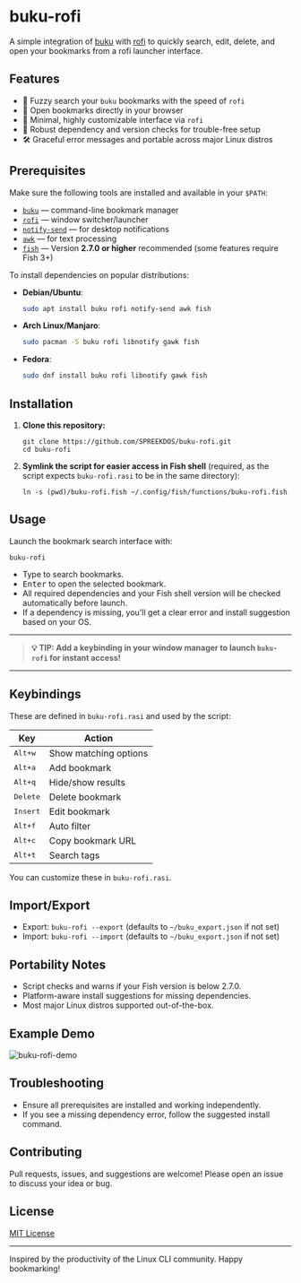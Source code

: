 # buku-rofi

A simple integration of [buku](https://github.com/jarun/buku) with [rofi](https://github.com/davatorium/rofi) to quickly search, edit, delete, and open your bookmarks from a rofi launcher interface.

## Features

- 🚀 Fuzzy search your `buku` bookmarks with the speed of `rofi`
- 🔗 Open bookmarks directly in your browser
- 🎨 Minimal, highly customizable interface via `rofi`
- 🧩 Robust dependency and version checks for trouble-free setup
- 🛠️ Graceful error messages and portable across major Linux distros

## Prerequisites

Make sure the following tools are installed and available in your `$PATH`:

- [`buku`](https://github.com/jarun/buku) — command-line bookmark manager
- [`rofi`](https://github.com/davatorium/rofi) — window switcher/launcher
- [`notify-send`](https://man7.org/linux/man-pages/man1/notify-send.1.html) — for desktop notifications
- [`awk`](https://www.gnu.org/software/gawk/) — for text processing
- [`fish`](https://fishshell.com/) — Version **2.7.0 or higher** recommended (some features require Fish 3+)

To install dependencies on popular distributions:

- **Debian/Ubuntu**:
  ```sh
  sudo apt install buku rofi notify-send awk fish
  ```
- **Arch Linux/Manjaro**:
  ```sh
  sudo pacman -S buku rofi libnotify gawk fish
  ```
- **Fedora**:
  ```sh
  sudo dnf install buku rofi libnotify gawk fish
  ```

## Installation

1. **Clone this repository:**
   ```fish
   git clone https://github.com/SPREEKDOS/buku-rofi.git
   cd buku-rofi
   ```

2. **Symlink the script for easier access in Fish shell** (required, as the script expects `buku-rofi.rasi` to be in the same directory):
   ```fish
   ln -s (pwd)/buku-rofi.fish ~/.config/fish/functions/buku-rofi.fish
   ```

## Usage

Launch the bookmark search interface with:

```fish
buku-rofi
```

- Type to search bookmarks.
- <kbd>Enter</kbd> to open the selected bookmark.
- All required dependencies and your Fish shell version will be checked automatically before launch.
- If a dependency is missing, you'll get a clear error and install suggestion based on your OS.

---

> **💡 TIP: Add a keybinding in your window manager to launch `buku-rofi` for instant access!**

---

## Keybindings

These are defined in `buku-rofi.rasi` and used by the script:

| Key                | Action                      |
|--------------------|----------------------------|
| <kbd>Alt+w</kbd>   | Show matching options      |
| <kbd>Alt+a</kbd>   | Add bookmark               |
| <kbd>Alt+q</kbd>   | Hide/show results          |
| <kbd>Delete</kbd>  | Delete bookmark            |
| <kbd>Insert</kbd>  | Edit bookmark              |
| <kbd>Alt+f</kbd>   | Auto filter                |
| <kbd>Alt+c</kbd>   | Copy bookmark URL          |
| <kbd>Alt+t</kbd>   | Search tags                |

You can customize these in `buku-rofi.rasi`.

## Import/Export

- Export: `buku-rofi --export` (defaults to `~/buku_export.json` if not set)
- Import: `buku-rofi --import` (defaults to `~/buku_export.json` if not set)

## Portability Notes

- Script checks and warns if your Fish version is below 2.7.0.
- Platform-aware install suggestions for missing dependencies.
- Most major Linux distros supported out-of-the-box.

## Example Demo

![buku-rofi-demo](docs/demo.gif)

## Troubleshooting

- Ensure all prerequisites are installed and working independently.
- If you see a missing dependency error, follow the suggested install command.

## Contributing

Pull requests, issues, and suggestions are welcome! Please open an issue to discuss your idea or bug.

## License

[MIT License](LICENSE)

---

Inspired by the productivity of the Linux CLI community. Happy bookmarking!
